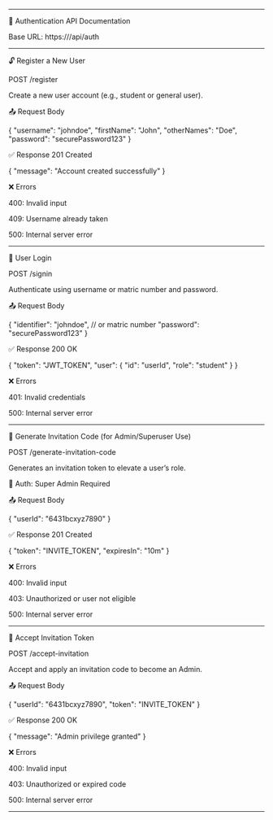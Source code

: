 
---

🔐 Authentication API Documentation

Base URL: https://<baseUrl>/api/auth


---

🔓 Register a New User

POST /register

Create a new user account (e.g., student or general user).

📤 Request Body

{
  "username": "johndoe",
  "firstName": "John",
  "otherNames": "Doe",
  "password": "securePassword123"
}

✅ Response 201 Created

{ "message": "Account created successfully" }

❌ Errors

400: Invalid input

409: Username already taken

500: Internal server error



---

🔐 User Login

POST /signin

Authenticate using username or matric number and password.

📤 Request Body

{
  "identifier": "johndoe",  // or matric number
  "password": "securePassword123"
}

✅ Response 200 OK

{
  "token": "JWT_TOKEN",
  "user": {
    "id": "userId",
    "role": "student"
  }
}

❌ Errors

401: Invalid credentials

500: Internal server error



---

🧾 Generate Invitation Code (for Admin/Superuser Use)

POST /generate-invitation-code

Generates an invitation token to elevate a user’s role.

🔐 Auth: Super Admin Required

📤 Request Body

{
  "userId": "6431bcxyz7890"
}

✅ Response 201 Created

{
  "token": "INVITE_TOKEN",
  "expiresIn": "10m"
}

❌ Errors

400: Invalid input

403: Unauthorized or user not eligible

500: Internal server error



---

🧾 Accept Invitation Token

POST /accept-invitation

Accept and apply an invitation code to become an Admin.

📤 Request Body

{
  "userId": "6431bcxyz7890",
  "token": "INVITE_TOKEN"
}

✅ Response 200 OK

{ "message": "Admin privilege granted" }

❌ Errors

400: Invalid input

403: Unauthorized or expired code

500: Internal server error



---